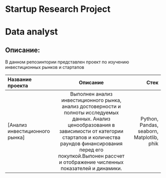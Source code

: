 # Startup Research Project

# Data analyst
## Описание:
В данном репозинтории представлен проект по изучению инвестиционных рынков и стартапов

| Название проекта | Описание  | Стек |
|:---------------- |:------------:| -------------:|
| [Анализ инвестиционного рынка]|Выполнен анализ инвестиционного рынка, анализ достоверности и полноты исследуемых данных. Анализ ценообразования в зависимости от категории стартапов и количества раундов финансирования перед его покупкой.Выпонен рассчет и отображение численных показателей и динамики.| Python, Pandas, seaborn, Matplotlib, phik|
